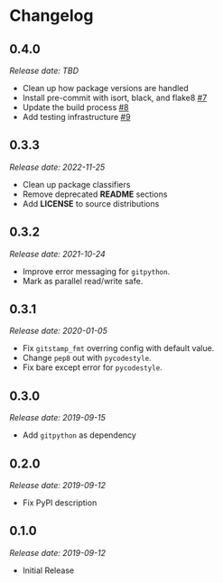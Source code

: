 Changelog
=========

0.4.0
-----

*Release date: TBD*

* Clean up how package versions are handled
* Install pre-commit with isort, black, and flake8
  [#7](https://github.com/jdillard/sphinx-gitstamp/pull/7)
* Update the build process
  [#8](https://github.com/jdillard/sphinx-gitstamp/pull/8)
* Add testing infrastructure
  [#9](https://github.com/jdillard/sphinx-gitstamp/pull/9)

0.3.3
-----

*Release date: 2022-11-25*

* Clean up package classifiers
* Remove deprecated **README** sections
* Add **LICENSE** to source distributions

0.3.2
-----

*Release date: 2021-10-24*

* Improve error messaging for `gitpython`.
* Mark as parallel read/write safe.

0.3.1
-----

*Release date: 2020-01-05*

* Fix `gitstamp_fmt` overring config with default value.
* Change `pep8` out with `pycodestyle`.
* Fix bare except error for `pycodestyle`.

0.3.0
-----

*Release date: 2019-09-15*

* Add `gitpython` as dependency

0.2.0
-----

*Release date: 2019-09-12*

* Fix PyPI description

0.1.0
-----

*Release date: 2019-09-12*

* Initial Release
